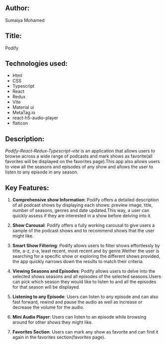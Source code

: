 ## Author:
Sumaiya Mohamed

## Title:
Podify

## Technologies used:
* Html
* CSS
* Typescript
* React 
* Redux
* Vite
* Material ui
* MetaTag.io
* react-h5-audio-player
* flaticon

## Description:
_Podify-React-Redux-Typescript-vite_ is an application that allows users to browse across a wide range of podcasts and mark shows as favorite(all favorites will be displayed on the favorites page).This app also allows users to view all the seasons and episodes of any show and allows the user to listen to any episode in any season.

## Key Features:
1. **Comprehensive show Information**:
Podify offers a detailed description of all podcast shows by displaying each shows: preview image, title, number of seasons, genres and date updated.This way, a user can quickly assess if they are interested in a show before delving into it.

1. **Show Carousal**:
Podify offers a fully working carousal to give users a sample of the podcast shows and to recommend shows that the user  might like.

1. **Smart Show Filtering**:
Podify allows users to filter shows effortlessly by title, a-z, z-a, least recent, most recent and by genre.Wether the user is searching for a specific show or exploring the different shows provided, the app quickly narrows down the results to match their criteria.

1. **Viewing Seasons and Episodes**:
Podify allows users to delve into the selected shows seasons and all episodes of the selected seasons.Users can pick which season they would like to listen to and all the episodes for that season will be displayed.

1. **Listening to any Episode**:
Users can listen to any episode and can also fast forward, rewind and pause the audio as well as increase or decrease the volume for the audio.

1. **Mini Audio Player**:
Users can listen to an episode while browsing around for other shows they might like.

1. **Favorites Section**:
Users can mark any show as favorite and can find it again in the favorites section(favorites page).



